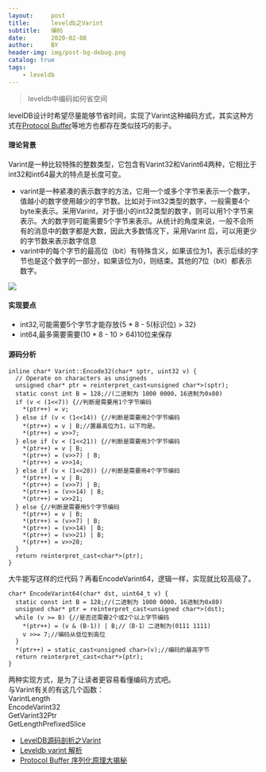 ```yaml
---
layout:     post
title:      leveldb之Varint
subtitle:   编码
date:       2020-02-08
author:     BY
header-img: img/post-bg-debug.png
catalog: true
tags:
    - leveldb
---
```


> leveldb中编码如何省空间

levelDB设计时希望尽量能够节省时间，实现了Varint这种编码方式，其实这种方式在[Protocol Buffer](https://www.wandouip.com/t5i125413/)等地方也都存在类似技巧的影子。

#### 理论背景
Varint是一种比较特殊的整数类型，它包含有Varint32和Varint64两种，它相比于int32和int64最大的特点是长度可变。
-    varint是一种紧凑的表示数字的方法，它用一个或多个字节来表示一个数字，值越小的数字使用越少的字节数。比如对于int32类型的数字，一般需要4个byte来表示。采用Varint，对于很小的int32类型的数字，则可以用1个字节来表示。大的数字则可能需要5个字节来表示。从统计的角度来说，一般不会所有的消息中的数字都是大数，因此大多数情况下，采用Varint 后，可以用更少的字节数来表示数字信息
-    varint中的每个字节的最高位（bit）有特殊含义，如果该位为1，表示后续的字节也是这个数字的一部分，如果该位为0，则结束。其他的7位（bit）都表示数字。

![](https://lrita.github.io/images/posts/leveldb/number_300_varint.png)

#### 实现要点
- int32,可能需要5个字节才能存放{5 * 8 - 5(标识位) > 32}
- int64,最多需要需要(10 * 8 - 10 > 64)10位来保存
	
#### 源码分析  

```objc
inline char* Varint::Encode32(char* sptr, uint32 v) {
  // Operate on characters as unsigneds
  unsigned char* ptr = reinterpret_cast<unsigned char*>(sptr);
  static const int B = 128;//(二进制为 1000 0000，16进制为0x80)
  if (v < (1<<7)) {//判断是需要用1个字节编码
    *(ptr++) = v;
  } else if (v < (1<<14)) {//判断是需要用2个字节编码
    *(ptr++) = v | B;//置最高位为1，以下均是。
    *(ptr++) = v>>7;
  } else if (v < (1<<21)) {//判断是需要用3个字节编码
    *(ptr++) = v | B;
    *(ptr++) = (v>>7) | B;
    *(ptr++) = v>>14;
  } else if (v < (1<<28)) {//判断是需要用4个字节编码
    *(ptr++) = v | B;
    *(ptr++) = (v>>7) | B;
    *(ptr++) = (v>>14) | B;
    *(ptr++) = v>>21;
  } else {//判断是需要用5个字节编码
    *(ptr++) = v | B;
    *(ptr++) = (v>>7) | B;
    *(ptr++) = (v>>14) | B;
    *(ptr++) = (v>>21) | B;
    *(ptr++) = v>>28;
  }
  return reinterpret_cast<char*>(ptr);
}
```
大牛能写这样的烂代码？再看EncodeVarint64，逻辑一样，实现就比较高级了。
```objc
char* EncodeVarint64(char* dst, uint64_t v) {
  static const int B = 128;//(二进制为 1000 0000，16进制为0x80)
  unsigned char* ptr = reinterpret_cast<unsigned char*>(dst);
  while (v >= B) {//是否还需要2个或2个以上字节编码
    *(ptr++) = (v & (B-1)) | B;//（B-1）二进制为(0111 1111)
    v >>= 7;//编码从低位到高位
  }
  *(ptr++) = static_cast<unsigned char>(v);//编码的最高字节
  return reinterpret_cast<char*>(ptr);
}
```
两种实现方式，是为了让读者更容易看懂编码方式吧。<br>
与Varint有关的有这几个函数：<br>
VarintLength<br>
EncodeVarint32<br>
GetVarint32Ptr<br>
GetLengthPrefixedSlice<br>





	
	
- [LevelDB源码剖析之Varint](http://mingxinglai.com/cn/2013/01/leveldb-varint32/)
- [Leveldb varint 解析](https://ce39906.github.io/2018/04/17/Leveldb-varint-%E8%A7%A3%E6%9E%90/)
- [Protocol Buffer 序列化原理大揭秘](https://www.wandouip.com/t5i125413/)
